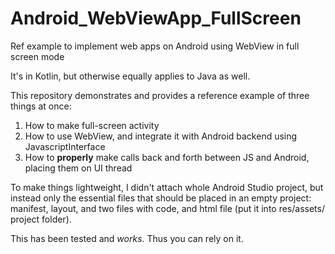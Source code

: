 # Android_WebViewApp_FullScreen

Ref example to implement web apps on Android using WebView in full screen mode

It's in Kotlin, but otherwise equally applies to Java as well.

This repository demonstrates and provides a reference example of three things at once:

1. How to make full-screen activity
2. How to use WebView, and integrate it with Android backend using JavascriptInterface
3. How to __properly__ make calls back and forth between JS and Android, placing them on UI thread

To make things lightweight, I didn't attach whole Android Studio project, but instead only the essential files that should be placed in an empty project: manifest, layout, and two files with code, and html file (put it into res/assets/ project folder).

This has been tested and _works_. Thus you can rely on it.
